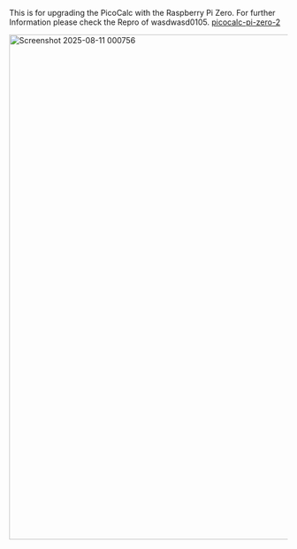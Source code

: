 This is for upgrading the PicoCalc with the Raspberry Pi Zero.
For further Information please check the Repro of wasdwasd0105.
[picocalc-pi-zero-2](https://github.com/wasdwasd0105/picocalc-pi-zero-2)

<img width="678" height="914" alt="Screenshot 2025-08-11 000756" src="https://github.com/user-attachments/assets/64ca1304-05d9-4a6f-a7b9-f1fa222c9160" />
